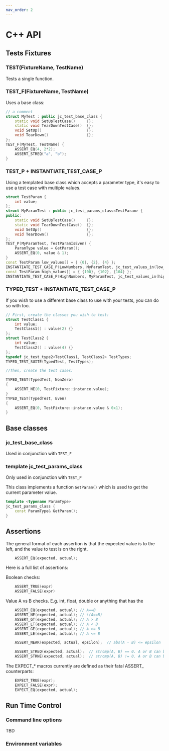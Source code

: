 ```yaml
---
nav_order: 2
---
```


# C++ API

## Tests Fixtures

### TEST(FixtureName, TestName)

Tests a single function.

### TEST_F(FixtureName, TestName)

Uses a base class:

```cpp
// a comment
struct MyTest : public jc_test_base_class {
    static void SetUpTestCase()     {};
    static void TearDownTestCase()  {};
    void SetUp()                    {};
    void TearDown()                 {};
};
TEST_F(MyTest, TestName) {
    ASSERT_EQ(4, 2*2);
    ASSERT_STREQ("a", "b");
}
```

### TEST_P + INSTANTIATE_TEST_CASE_P

Using a templated base class which accepts a parameter type,
it's easy to use a test case with multiple values.

```cpp
struct TestParam {
    int value;
};
struct MyParamTest : public jc_test_params_class<TestParam> {
public:
    static void SetUpTestCase()     {};
    static void TearDownTestCase()  {};
    void SetUp()                    {};
    void TearDown()                 {};
};
TEST_P(MyParamTest, TestParamIsEven) {
    ParamType value = GetParam();
    ASSERT_EQ(0, value & 1);
}
const TestParam low_values[] = { {0}, {2}, {4} };
INSTANTIATE_TEST_CASE_P(LowNumbers, MyParamTest, jc_test_values_in(low_values));
const TestParam high_values[] = { {100}, {102}, {104} };
INSTANTIATE_TEST_CASE_P(HighNumbers, MyParamTest, jc_test_values_in(high_values));
```

### TYPED_TEST + INSTANTIATE_TEST_CASE_P

If you wish to use a different base class to use with your tests, you can do so with too.


```cpp
// First, create the classes you wish to test:
struct TestClass1 {
    int value;
    TestClass1() : value(2) {}
};
struct TestClass2 {
    int value;
    TestClass2() : value(4) {}
};
typedef jc_test_type2<TestClass1, TestClass2> TestTypes;
TYPED_TEST_SUITE(TypedTest, TestTypes);

//Then, create the test cases:

TYPED_TEST(TypedTest, NonZero)
{
    ASSERT_NE(0, TestFixture::instance.value);
}
TYPED_TEST(TypedTest, Even)
{
    ASSERT_EQ(0, TestFixture::instance.value & 0x1);
}
```

## Base classes

### jc_test_base_class

Used in conjunction with `TEST_F`

### template <typename ParamType> jc_test_params_class<ParamType>

Only used in conjunction with `TEST_P`

This class implements a function `GetParam()` which is used to get the current parameter value.


```cpp
template <typename ParamType>
jc_test_params_class {
    const ParamType& GetParam();
}
```

## Assertions

The general format of each assertion is that the expected value is to the left,
and the value to test is on the right.

```cpp
    ASSERT_EQ(expected, actual);
```

Here is a full list of assertions:

Boolean checks:

```cpp
    ASSERT_TRUE(expr)
    ASSERT_FALSE(expr)
```

Value A vs B checks. E.g. int, float, double or anything that has the 

```cpp
    ASSERT_EQ(expected, actual); // A==B
    ASSERT_NE(expected, actual); // !(A==B)
    ASSERT_GT(expected, actual); // A > B
    ASSERT_LT(expected, actual); // A < B
    ASSERT_GE(expected, actual); // A >= B
    ASSERT_LE(expected, actual); // A <= B

    ASSERT_NEAR(expected, actual, epsilon);  // abs(A - B) <= epsilon

    ASSERT_STREQ(expected, actual);  // strcmp(A, B) == 0. A or B can be 0.
    ASSERT_STRNE(expected, actual);  // strcmp(A, B) != 0. A or B can be 0.
```

The EXPECT_* macros currently are defined as their fatal ASSERT_ counterparts:

```cpp
    EXPECT_TRUE(expr);
    EXPECT_FALSE(expr);
    EXPECT_EQ(expected, actual);
```

## Run Time Control

### Command line options

TBD

### Environment variables

